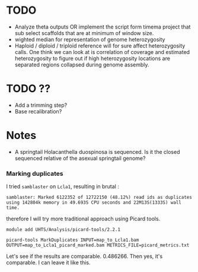 # TODO

- Analyze theta outputs OR implement the script form timema project that sub select scaffolds that are at minimum of window size.
- wighted median for representation of genome heterozygosity
- Haploid / diploid / triploid reference will for sure affect heterozygosity calls. One think we can look at is correlation of coverage and estimated heterozygosity to figure out if high heterozygosity locations are separated regions collapsed during genome assembly.

# TODO ??

- Add a trimming step?
- Base recalibration?

# Notes

- A springtail Holacanthella duospinosa is sequenced. Is it the closed sequenced relative of the asexual springtail genome?

### Marking duplicates

I tried `samblaster` on `Lcla1`, resulting in brutal :

```
samblaster: Marked 6122352 of 12722150 (48.12%) read ids as duplicates using 142804k memory in 49.693S CPU seconds and 22M13S(1333S) wall time.
```

therefore I will try more traditional approach using Picard tools.

```
module add UHTS/Analysis/picard-tools/2.2.1

picard-tools MarkDuplicates INPUT=map_to_Lcla1.bam OUTPUT=map_to_Lcla1_picard_marked.bam METRICS_FILE=picard_metrics.txt
```

Let's see if the results are comparable.  0.486266. Then yes, it's comparable. I can leave it like this.
